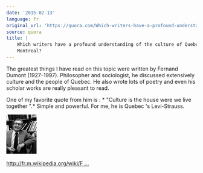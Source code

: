 ```yaml
---
date: '2015-02-13'
language: fr
original_url: 'https://quora.com/Which-writers-have-a-profound-understanding-of-the-culture-of-Quebec-and-Montreal/answer/Clément-Renaud'
source: quora
title: |
    Which writers have a profound understanding of the culture of Quebec and
    Montreal?
---
```


The greatest things I have read on this topic were written by Fernand
Dumont (1927-1997). Philosopher and sociologist, he discussed
extensively culture and the people of Quebec. He also wrote lots of
poetry and even his scholar works are really pleasant to read. 
 
One of my favorite quote from him is : * "Culture is the house were we
live together ".* Simple and powerful. For me, he is Quebec 's
Levi-Strauss. 
 
![](/img/quora/main-qimg-423707f7b58fadbaeea6c0da22a2c5d0-c.png)​ 
​ 
 
 
[http://fr.m.wikipedia.org/wiki/F ...](http://fr.m.wikipedia.org/wiki/Fernand_Dumont_(sociologue))
